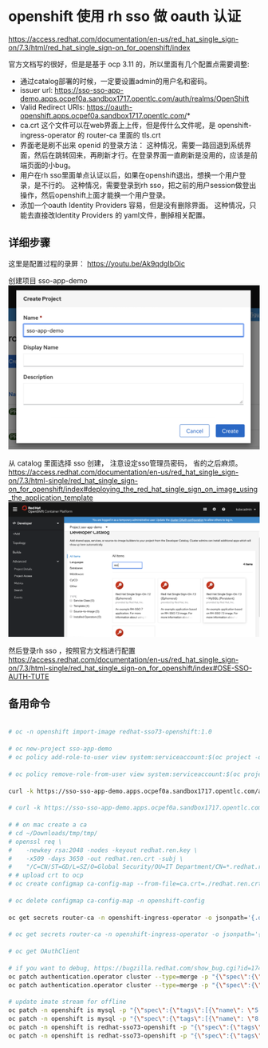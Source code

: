# openshift 使用 rh sso 做 oauth 认证

https://access.redhat.com/documentation/en-us/red_hat_single_sign-on/7.3/html/red_hat_single_sign-on_for_openshift/index

官方文档写的很好，但是是基于 ocp 3.11 的，所以里面有几个配置点需要调整:
- 通过catalog部署的时候，一定要设置admin的用户名和密码。
- issuer url: https://sso-sso-app-demo.apps.ocpef0a.sandbox1717.opentlc.com/auth/realms/OpenShift 
- Valid Redirect URIs: https://oauth-openshift.apps.ocpef0a.sandbox1717.opentlc.com/*
- ca.crt 这个文件可以在web界面上上传，但是传什么文件呢，是 openshift-ingress-operator 的 router-ca 里面的 tls.crt
- 界面老是刷不出来 openid 的登录方法： 这种情况，需要一路回退到系统界面，然后在跳转回来，再刷新才行。在登录界面一直刷新是没用的，应该是前端页面的小bug。
- 用户在rh sso里面单点认证以后，如果在openshift退出，想换一个用户登录，是不行的。 这种情况，需要登录到rh sso，把之前的用户session做登出操作，然后openshift上面才能换一个用户登录。
- 添加一个oauth Identity Providers 容易，但是没有删除界面。 这种情况，只能去直接改Identity Providers 的 yaml文件，删掉相关配置。

## 详细步骤

这里是配置过程的录屏：
https://youtu.be/Ak9qdgIbOic

创建项目 sso-app-demo
![](imgs/2020-03-04-19-24-18.png)

从 catalog 里面选择 sso 创建， 注意设定sso管理员密码， 省的之后麻烦。
https://access.redhat.com/documentation/en-us/red_hat_single_sign-on/7.3/html-single/red_hat_single_sign-on_for_openshift/index#deploying_the_red_hat_single_sign_on_image_using_the_application_template
![](imgs/2020-03-04-19-25-18.png)

然后登录rh sso ，按照官方文档进行配置
https://access.redhat.com/documentation/en-us/red_hat_single_sign-on/7.3/html-single/red_hat_single_sign-on_for_openshift/index#OSE-SSO-AUTH-TUTE


## 备用命令

```bash

# oc -n openshift import-image redhat-sso73-openshift:1.0

# oc new-project sso-app-demo
# oc policy add-role-to-user view system:serviceaccount:$(oc project -q):default

# oc policy remove-role-from-user view system:serviceaccount:$(oc project -q):default

curl -k https://sso-sso-app-demo.apps.ocpef0a.sandbox1717.opentlc.com/auth/realms/OpenShift/.well-known/openid-configuration | python -m json.tool | grep issuer

# curl -k https://sso-sso-app-demo.apps.ocpef0a.sandbox1717.opentlc.com/auth/realms/OpenShift/.well-known/openid-configuration | jq | less

# # on mac create a ca
# cd ~/Downloads/tmp/tmp/
# openssl req \
#    -newkey rsa:2048 -nodes -keyout redhat.ren.key \
#    -x509 -days 3650 -out redhat.ren.crt -subj \
#    "/C=CN/ST=GD/L=SZ/O=Global Security/OU=IT Department/CN=*.redhat.ren"
# # upload crt to ocp
# oc create configmap ca-config-map --from-file=ca.crt=./redhat.ren.crt -n openshift-config

# oc delete configmap ca-config-map -n openshift-config

oc get secrets router-ca -n openshift-ingress-operator -o jsonpath='{.data.tls\.crt}' | base64 -d > router.ca.crt

# oc get secrets router-ca -n openshift-ingress-operator -o jsonpath='{.data.tls\.key}' | base64 -d

# oc get OAuthClient

# if you want to debug, https://bugzilla.redhat.com/show_bug.cgi?id=1744599
oc patch authentication.operator cluster --type=merge -p "{\"spec\":{\"operatorLogLevel\": \"TraceAll\"}}"
oc patch authentication.operator cluster --type=merge -p "{\"spec\":{\"operatorLogLevel\": \"\"}}"

# update imate stream for offline
oc patch -n openshift is mysql -p "{\"spec\":{\"tags\":[{\"name\": \"5.7\",\"from\":{\"name\":\"registry.redhat.ren:5443/registry.redhat.io/rhscl/mysql-57-rhel7:latest\"}}]}}"
oc patch -n openshift is mysql -p "{\"spec\":{\"tags\":[{\"name\": \"8.0\",\"from\":{\"name\":\"registry.redhat.ren:5443/registry.redhat.io/rhscl/mysql-80-rhel7:latest\"}}]}}"
oc patch -n openshift is redhat-sso73-openshift -p "{\"spec\":{\"tags\":[{\"name\": \"1.0\",\"from\":{\"name\":\"registry.redhat.ren:5443/registry.redhat.io/redhat-sso-7/sso73-openshift:1.0\"}}]}}"
oc patch -n openshift is redhat-sso73-openshift -p "{\"spec\":{\"tags\":[{\"name\": \"latest\",\"from\":{\"name\":\"registry.redhat.ren:5443/registry.redhat.io/redhat-sso-7/sso73-openshift:1.0\"}}]}}"
```